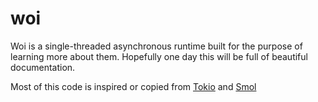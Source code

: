 # woi

[Tokio]: https://docs.rs/tokio/1.7.1/tokio/
[Smol]: https://docs.rs/smol/1.2.5/smol/

Woi is a single-threaded asynchronous runtime built for the purpose of learning more about them. Hopefully
one day this will be full of beautiful documentation.

Most of this code is inspired or copied from [Tokio] and [Smol]
